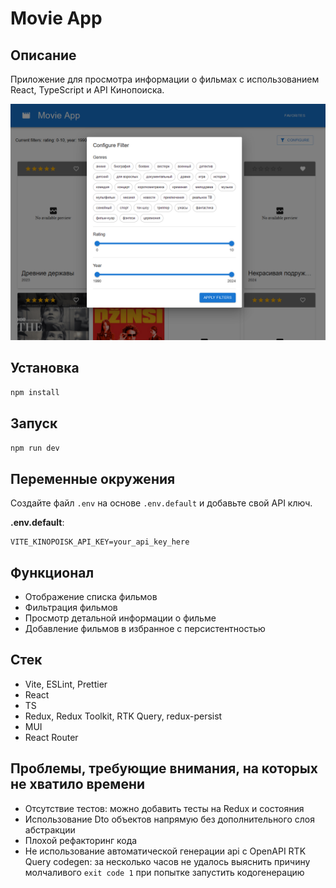 # Movie App

## Описание

Приложение для просмотра информации о фильмах с использованием React, TypeScript и API Кинопоиска.

![Preview](public/app-preview)

## Установка

```bash
npm install
```

## Запуск

```bash
npm run dev
```

## Переменные окружения

Создайте файл `.env` на основе `.env.default` и добавьте свой API ключ.

**.env.default**:

```plaintext
VITE_KINOPOISK_API_KEY=your_api_key_here
```

## Функционал

- Отображение списка фильмов
- Фильтрация фильмов
- Просмотр детальной информации о фильме
- Добавление фильмов в избранное с персистентностью

## Стек

- Vite, ESLint, Prettier
- React
- TS
- Redux, Redux Toolkit, RTK Query, redux-persist
- MUI
- React Router

## Проблемы, требующие внимания, на которых не хватило времени

- Отсутствие тестов: можно добавить тесты на Redux и состояния
- Использование Dto объектов напрямую без дополнительного слоя абстракции
- Плохой рефакторинг кода
- Не использование автоматической генерации api с OpenAPI RTK Query codegen: за несколько часов не удалось выяснить
  причину молчаливого `exit code 1` при попытке запустить кодогенерацию